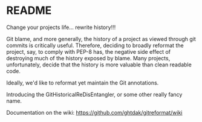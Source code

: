 README
======

Change your projects life... rewrite history!!!

Git blame, and more generally, the history of a project as viewed through git
 commits is critically useful.  Therefore, deciding to broadly reformat the
 project, say, to comply with PEP-8 has, the negative side effect of
 destroying much of the history exposed by blame.  Many projects,
 unfortunately, decide that the history is more valuable than clean readable
 code.

Ideally, we'd like to reformat yet maintain the Git annotations.

Introducing the GitHistoricalReDisEntangler, or some other really fancy name.

Documentation on the wiki: https://github.com/ghtdak/gitreformat/wiki
